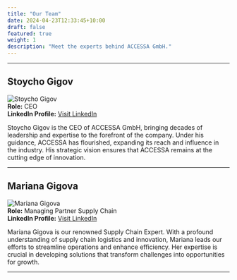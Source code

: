 ```yaml
---
title: "Our Team"
date: 2024-04-23T12:33:45+10:00
draft: false
featured: true
weight: 1
description: "Meet the experts behind ACCESSA GmbH."
---
```

***

## Stoycho Gigov
![Stoycho Gigov](/img/stgigov.jpg)  
**Role:** CEO  
**LinkedIn Profile:** [Visit LinkedIn](https://www.linkedin.com/in/stoycho-gigov-2a0a1610/)

Stoycho Gigov is the CEO of ACCESSA GmbH, bringing decades of leadership and expertise to the forefront of the company. Under his guidance, ACCESSA has flourished, expanding its reach and influence in the industry. His strategic vision ensures that ACCESSA remains at the cutting edge of innovation.

---

## Mariana Gigova
![Mariana Gigova](/img/mgigova.jpg)  
**Role:** Managing Partner Supply Chain  
**LinkedIn Profile:** [Visit LinkedIn](https://www.linkedin.com/in/mariana-gigova-32196364/)

Mariana Gigova is our renowned Supply Chain Expert. With a profound understanding of supply chain logistics and innovation, Mariana leads our efforts to streamline operations and enhance efficiency. Her expertise is crucial in developing solutions that transform challenges into opportunities for growth.

---